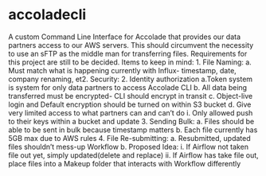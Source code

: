 # accoladecli
A custom Command Line Interface for Accolade that provides our data partners access to our AWS servers. This should circumvent the necessity to use an sFTP as the middle man for transferring files. Requirements for this project are still to be decided. Items to keep in mind:
	1. File Naming:
		a. Must match what is happening currently with Influx- timestamp, date, company renaming, et2. Security:
	2. Identity authorization
		a.Token system is system for only data partners to access Accolade CLI
		b. All data being transferred must be encrypted- CLI should encrypt in transit
		c. Object-live login and Default encryption should be turned on within S3 bucket
		d. Give very limited access to what partners can and can’t do
			i. Only allowed push to their keys within a bucket and update
	3. Sending Bulk:
		a. Files should be able to be sent in bulk because timestamp matters
      		b. Each file currently has 5GB max due to AWS rules
	4. File Re-submitting:
		a. Resubmitted, updated files shouldn’t mess-up Workflow
		b. Proposed Idea:
			i. If Airflow not taken file out yet, simply updated(delete and replace)
			ii. If Airflow has take file out, place files into a Makeup folder that interacts with 					Workflow differently

